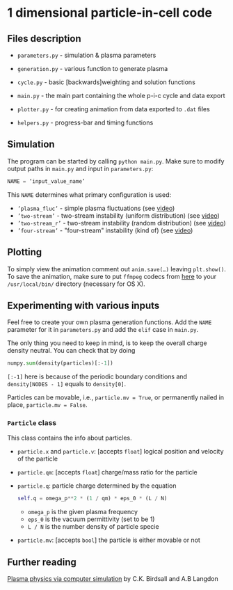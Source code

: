 # 1 dimensional particle-in-cell code

## Files description
- `parameters.py` - simulation & plasma parameters
- `generation.py` - various function to generate plasma
- `cycle.py` - basic [backwards]weighting and solution functions
- `main.py` - the main part containing the whole p-i-c cycle and data export

- `plotter.py` - for creating animation from data exported to `.dat` files

- `helpers.py` - progress-bar and timing functions

## Simulation
The program can be started by calling `python main.py`. Make sure to modify output paths in `main.py` and input in `parameters.py`:
```python
NAME = ‘input_value_name’
```

This `NAME` determines what primary configuration is used:
- `’plasma_fluc’` - simple plasma fluctuations (see [video](https://www.youtube.com/watch?v=CRl_Q-YGAiU))
- `’two-stream’` - two-stream instability (uniform distribution) (see [video](https://www.youtube.com/watch?v=HylkN0Ygl1E))
- `’two-stream_r’` - two-stream instability (random distribution) (see [video](https://www.youtube.com/watch?v=C5kP_TZ3IHY))
- `’four-stream’` - "four-stream" instability (kind of) (see [video](https://www.youtube.com/watch?v=xZGo-IZY8LU))

## Plotting
To simply view the animation comment out `anim.save(…)` leaving `plt.show()`. To save the animation, make sure to put `ffmpeg` codecs from [here](http://www.ffmpegmac.net/) to your `/usr/local/bin/` directory (necessary for OS X).

## Experimenting with various inputs
Feel free to create your own plasma generation functions. Add the `NAME` parameter for it in `parameters.py` and add the `elif` case in `main.py`. 

The only thing you need to keep in mind, is to keep the overall charge density neutral. You can check that by doing
```python
numpy.sum(density(particles)[:-1])
```
`[:-1]` here is because of the periodic boundary conditions and `density[NODES - 1]` equals to `density[0]`.

Particles can be movable, i.e., `particle.mv = True`, or permanently nailed in place, `particle.mv = False`. 

### `Particle` class
This class contains the info about particles.
- `particle.x` and `particle.v`: [accepts `float`] logical position and velocity of the particle
- `particle.qm`: [accepts `float`] charge/mass ratio for the particle
- `particle.q`: particle charge determined by the equation 
    
    ```python
    self.q = omega_p**2 * (1 / qm) * eps_0 * (L / N)
    ```
    - `omega_p` is the given plasma frequency
    - `eps_0` is the vacuum permittivity (set to be 1)
    - `L / N` is the number density of particle specie
- `particle.mv`: [accepts `bool`] the particle is either movable or not


## Further reading
[Plasma physics via computer simulation](https://www.amazon.com/Plasma-Physics-via-Computer-Simulation/dp/0750310251) by C.K. Birdsall and A.B Langdon